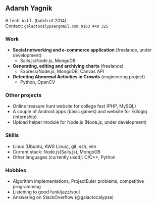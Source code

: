 ## Adarsh Yagnik
B.Tech. in I.T. (batch of 2014)  
Contact: `galactocalypse@gmail.com`, `9163 440 325`
### Work
 - **Social networking and e-commerce application** (freelance, under development)
 	- Sails.js/Node.js, MongoDB
 - **Generating, editing and archiving charts** (freelance)
 	- Express/Node.js, MongoDB, Canvas API
 - **Detecting Abnormal Activities in Crowds** (engineering project)
 	- Python, OpenCV
### Other projects
 - Online treasure hunt website for college fest (PHP, MySQL)
 - A couple of Android apps (basic games) and website for Edlogiq (internship)
 - Upload helper module for Node.js (Node.js, under development)
### Skills
 - Linux (Ubuntu, AWS Linux), git, ssh, vim
 - Current stack: Node.js(Sails.js), MongoDB
 - Other languages (currently used): C/C++, Python
### Hobbies
 - Algorithm implementations, ProjectEuler problems, competitive programming
 - Listening to good funk/jazz/soul
 - Answering on StackOverflow (@galactocalypse)
